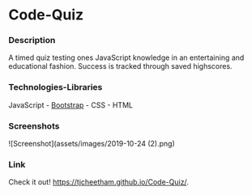 # Code-Quiz

### Description
A timed quiz testing ones JavaScript knowledge in an entertaining and educational fashion. Success is tracked through saved highscores.

### Technologies-Libraries
JavaScript - [Bootstrap](https://getbootstrap.com/) - CSS - HTML

### Screenshots

![Screenshot](assets/images/2019-10-24 (2).png)

### Link
Check it out!
https://tjcheetham.github.io/Code-Quiz/.
